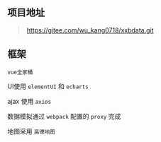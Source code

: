 ## 项目地址

> ​	https://gitee.com/wu_kang0718/xxbdata.git

## 框架

`vue全家桶`

UI使用 `elementUI` 和 `echarts`

ajax 使用 `axios`

数据模拟通过 `webpack` 配置的 `proxy` 完成

地图采用 `高德地图`

